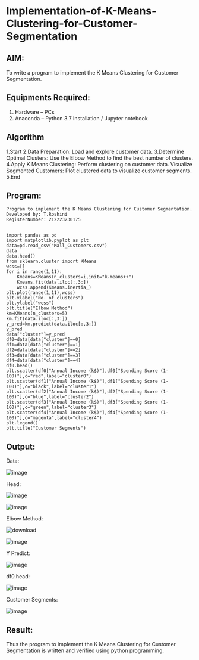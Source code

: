 # Implementation-of-K-Means-Clustering-for-Customer-Segmentation

## AIM:
To write a program to implement the K Means Clustering for Customer Segmentation.

## Equipments Required:
1. Hardware – PCs
2. Anaconda – Python 3.7 Installation / Jupyter notebook

## Algorithm

1.Start
2.Data Preparation: Load and explore customer data.
3.Determine Optimal Clusters: Use the Elbow Method to find the best number of clusters.
4.Apply K Means Clustering: Perform clustering on customer data.
Visualize Segmented Customers: Plot clustered data to visualize customer segments.
5.End 

## Program:
```
Program to implement the K Means Clustering for Customer Segmentation.
Developed by: T.Roshini
RegisterNumber: 212223230175


import pandas as pd
import matplotlib.pyplot as plt
data=pd.read_csv("Mall_Customers.csv")
data
data.head()
from sklearn.cluster import KMeans
wcss=[]
for i in range(1,11):
    Kmeans=KMeans(n_clusters=i,init="k-means++")
    Kmeans.fit(data.iloc[:,3:])
    wcss.append(Kmeans.inertia_)
plt.plot(range(1,11),wcss)
plt.xlabel("No. of clusters")
plt.ylabel("wcss")
plt.title("Elbow Method")
km=KMeans(n_clusters=5)
km.fit(data.iloc[:,3:])
y_pred=km.predict(data.iloc[:,3:])
y_pred
data["cluster"]=y_pred
df0=data[data["cluster"]==0]
df1=data[data["cluster"]==1]
df2=data[data["cluster"]==2]
df3=data[data["cluster"]==3]
df4=data[data["cluster"]==4]
df0.head()
plt.scatter(df0["Annual Income (k$)"],df0["Spending Score (1-100)"],c="red",label="cluster0")
plt.scatter(df1["Annual Income (k$)"],df1["Spending Score (1-100)"],c="black",label="cluster1")
plt.scatter(df2["Annual Income (k$)"],df2["Spending Score (1-100)"],c="blue",label="cluster2")
plt.scatter(df3["Annual Income (k$)"],df3["Spending Score (1-100)"],c="green",label="cluster3")
plt.scatter(df4["Annual Income (k$)"],df4["Spending Score (1-100)"],c="magenta",label="cluster4")
plt.legend()
plt.title("Customer Segments")

```

## Output:

Data:

![image](https://github.com/user-attachments/assets/4c839c6c-4557-4e1d-99d6-0dd646f5815c)

Head:

![image](https://github.com/user-attachments/assets/cac81080-f8da-4ad8-9580-7778f6408f3f)

![image](https://github.com/user-attachments/assets/2693595e-3883-4e4b-b9ce-603c070f24b0)

Elbow Method:

![download](https://github.com/user-attachments/assets/dcc49c06-904a-4169-839d-01efa0b211ad)

![image](https://github.com/user-attachments/assets/a500478c-864c-4345-b26d-d0e108c3db23)

Y Predict:

![image](https://github.com/user-attachments/assets/1f6779f4-eb00-4124-95bf-ab64db3fe961)

df0.head:

![image](https://github.com/user-attachments/assets/ffad03f0-06c4-4fe1-80c8-916261a93d45)

Customer Segments:

![image](https://github.com/user-attachments/assets/2a7fc9aa-0a99-4e45-bf07-2525dfc53d1a)

## Result:
Thus the program to implement the K Means Clustering for Customer Segmentation is written and verified using python programming.

